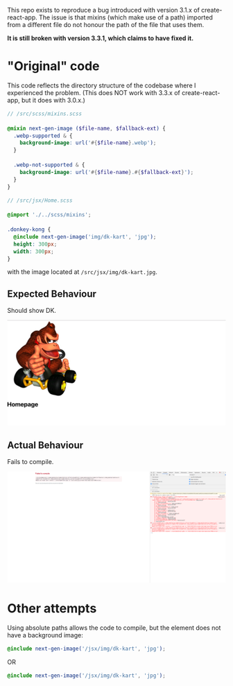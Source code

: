 This repo exists to reproduce a bug introduced with version 3.1.x of create-react-app. The issue is that mixins (which make use of a path) imported from a different file do not honour the path of the file that uses them.

**It is still broken with version 3.3.1, which claims to have fixed it.**

# "Original" code
This code reflects the directory structure of the codebase where I experienced the problem. (This does NOT work with 3.3.x of create-react-app, but it does with 3.0.x.)

```scss
// /src/scss/mixins.scss

@mixin next-gen-image ($file-name, $fallback-ext) {
  .webp-supported & {
    background-image: url('#{$file-name}.webp');
  }

  .webp-not-supported & {
    background-image: url('#{$file-name}.#{$fallback-ext}');
  }
}
```

```scss
// /src/jsx/Home.scss

@import './../scss/mixins';

.donkey-kong {
  @include next-gen-image('img/dk-kart', 'jpg');
  height: 300px;
  width: 300px;
}

```

with the image located at `/src/jsx/img/dk-kart.jpg`.

## Expected Behaviour
Should show DK.

![Expected Behaviour](readme-images/expected.png)


## Actual Behaviour
Fails to compile.

![Error Overlay and Stack Trace](readme-images/error00.png)


# Other attempts

Using absolute paths allows the code to compile, but the element does not have a background image:

```scss
@include next-gen-image('/jsx/img/dk-kart', 'jpg');
```

OR

```scss
@include next-gen-image('/jsx/img/dk-kart', 'jpg');
```
